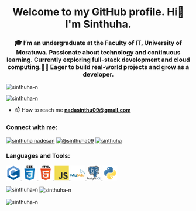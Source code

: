 <h1 align="center">Welcome to my GitHub profile. Hi🙌 I'm Sinthuha.</h1>
<h3 align="center">🎓 I’m an undergraduate at the Faculty of IT, University of Moratuwa. Passionate about technology and continuous learning. Currently exploring full-stack development and cloud computing.👩‍💻 Eager to build real-world projects and grow as a developer.</h3>

<p align="left"> <img src="https://komarev.com/ghpvc/?username=sinthuha-n&label=Profile%20views&color=0e75b6&style=flat" alt="sinthuha-n" /> </p>

<p align="left"> <a href="https://github.com/ryo-ma/github-profile-trophy"><img src="https://github-profile-trophy.vercel.app/?username=sinthuha-n" alt="sinthuha-n" /></a> </p>

- 📫 How to reach me **nadasinthu09@gmail.com**

<h3 align="left">Connect with me:</h3>
<p align="left">
<a href="https://linkedin.com/in/sinthuha nadesan"  target="blank"><img align="center" src="https://raw.githubusercontent.com/rahuldkjain/github-profile-readme-generator/master/src/images/icons/Social/linked-in-alt.svg" alt="sinthuha nadesan" height="30" width="40" /></a>
<a href="https://medium.com/@sinthuha09" target="blank"><img align="center" src="https://raw.githubusercontent.com/rahuldkjain/github-profile-readme-generator/master/src/images/icons/Social/medium.svg" alt="@sinthuha09" height="30" width="40" /></a>
<a href="https://www.hackerrank.com/sinthuha" target="blank"><img align="center" src="https://raw.githubusercontent.com/rahuldkjain/github-profile-readme-generator/master/src/images/icons/Social/hackerrank.svg" alt="sinthuha" height="30" width="40" /></a>
</p>

<h3 align="left">Languages and Tools:</h3>
<p align="left"> <a href="https://www.cprogramming.com/" target="_blank" rel="noreferrer"> <img src="https://raw.githubusercontent.com/devicons/devicon/master/icons/c/c-original.svg" alt="c" width="40" height="40"/> </a> <a href="https://www.w3schools.com/css/" target="_blank" rel="noreferrer"> <img src="https://raw.githubusercontent.com/devicons/devicon/master/icons/css3/css3-original-wordmark.svg" alt="css3" width="40" height="40"/> </a> <a href="https://www.w3.org/html/" target="_blank" rel="noreferrer"> <img src="https://raw.githubusercontent.com/devicons/devicon/master/icons/html5/html5-original-wordmark.svg" alt="html5" width="40" height="40"/> </a> <a href="https://developer.mozilla.org/en-US/docs/Web/JavaScript" target="_blank" rel="noreferrer"> <img src="https://raw.githubusercontent.com/devicons/devicon/master/icons/javascript/javascript-original.svg" alt="javascript" width="40" height="40"/> </a> <a href="https://www.mysql.com/" target="_blank" rel="noreferrer"> <img src="https://raw.githubusercontent.com/devicons/devicon/master/icons/mysql/mysql-original-wordmark.svg" alt="mysql" width="40" height="40"/> </a> <a href="https://www.postgresql.org" target="_blank" rel="noreferrer"> <img src="https://raw.githubusercontent.com/devicons/devicon/master/icons/postgresql/postgresql-original-wordmark.svg" alt="postgresql" width="40" height="40"/> </a> <a href="https://www.python.org" target="_blank" rel="noreferrer"> <img src="https://raw.githubusercontent.com/devicons/devicon/master/icons/python/python-original.svg" alt="python" width="40" height="40"/> </a> </p>

<p><img align="left" src="https://github-readme-stats.vercel.app/api/top-langs?username=sinthuha-n&show_icons=true&locale=en&layout=compact" alt="sinthuha-n" /></p>

<p>&nbsp;<img align="center" src="https://github-readme-stats.vercel.app/api?username=sinthuha-n&show_icons=true&locale=en" alt="sinthuha-n" /></p>

<p><img align="center" src="https://github-readme-streak-stats.herokuapp.com/?user=sinthuha-n&" alt="sinthuha-n" /></p>

